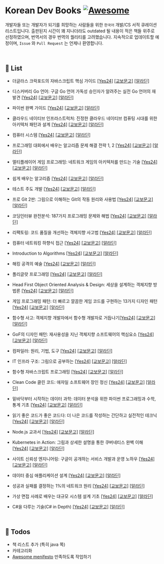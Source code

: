 # Korean Dev Books [![Awesome](https://awesome.re/badge.svg)](https://awesome.re)

개발자들 또는 개발자가 되기를 희망하는 사람들을 위한 `한국어` 개발/CS 서적 큐레이션 리스트입니다. 출판된지 시간이 꽤 지나더라도 outdated 될 내용이 적은 책들 위주로 선정하였으며, 번역서의 경우 번역의 퀄리티를 고려했습니다. 지속적으로 업데이트할 예정이며, `Issue` 와 `Pull Request` 는 언제나 환영합니다.

</br>

## :book: List

* 더글라스 크락포드의 자바스크립트 핵심 가이드 [\[Yes24\]](http://www.yes24.com/24/goods/3071412) [\[교보문고\]](http://www.kyobobook.co.kr/product/detailViewKor.laf?mallGb=KOR&ejkGb=KOR&barcode=9788979145984) [\[알라딘\]](https://www.aladin.co.kr/shop/wproduct.aspx?ItemId=2608820)

* 디스커버리 Go 언어: 구글 Go 언어 가독성 승인자가 알려주는 실전 Go 언어의 재발견 [\[Yes24\]](http://www.yes24.com/24/Goods/24759320) [\[교보문고\]](http://www.kyobobook.co.kr/product/detailViewKor.laf?ejkGb=KOR&mallGb=KOR&barcode=9788968482687) [\[알라딘\]](https://www.aladin.co.kr/shop/wproduct.aspx?ItemId=78786120)

* 파이썬 완벽 가이드 [\[Yes24\]](http://www.yes24.com/24/Goods/6694057) [\[교보문고\]](http://www.kyobobook.co.kr/product/detailViewKor.laf?ejkGb=KOR&mallGb=KOR&barcode=9788966260256) [\[알라딘\]](https://www.aladin.co.kr/shop/wproduct.aspx?ItemId=16118771)

* 클라우드 네이티브 인프라스트럭처: 진정한 클라우드 네이티브 컴퓨팅 시대를 위한 아키텍처 패턴과 설계 [\[Yes24\]](http://www.yes24.com/24/goods/64467321) [\[교보문고\]](http://www.kyobobook.co.kr/product/detailViewKor.laf?ejkGb=KOR&mallGb=KOR&barcode=9791196203740) [\[알라딘\]](https://www.aladin.co.kr/shop/wproduct.aspx?ItemId=168337225)

* 컴퓨터 시스템 [\[Yes24\]](http://www.yes24.com/24/goods/31950404) [\[교보문고\]](http://www.kyobobook.co.kr/product/detailViewKor.laf?ejkGb=KOR&mallGb=KOR&barcode=9791185475219) [\[알라딘\]](https://www.aladin.co.kr/shop/wproduct.aspx?ItemId=91589572)

* 프로그래밍 대회에서 배우는 알고리즘 문제 해결 전략 1, 2 [\[Yes24\]](http://www.yes24.com/24/goods/8006522) [\[교보문고\]](http://www.kyobobook.co.kr/product/detailViewKor.laf?ejkGb=KOR&mallGb=KOR&barcode=9788966260546) [\[알라딘\]](https://www.aladin.co.kr/shop/wproduct.aspx?ItemId=21089176)

* 멀티플레이어 게임 프로그래밍: 네트워크 게임의 아키텍처를 만드는 기술 [\[Yes24\]](http://www.yes24.com/24/Goods/38868446) [\[교보문고\]](http://www.kyobobook.co.kr/product/detailViewKor.laf?ejkGb=KOR&mallGb=KOR&barcode=9791160501445) [\[알라딘\]](https://www.aladin.co.kr/shop/wproduct.aspx?ItemId=107574498)

* 쉽게 배우는 알고리즘 [\[Yes24\]](http://www.yes24.com/24/goods/58154784) [\[교보문고\]](http://www.kyobobook.co.kr/product/detailViewKor.laf?ejkGb=KOR&mallGb=KOR&barcode=9791156643753) [\[알라딘\]](https://www.aladin.co.kr/shop/wproduct.aspx?ItemId=131688391)

* 테스트 주도 개발 [\[Yes24\]](http://www.yes24.com/24/Goods/12246033) [\[교보문고\]](http://www.kyobobook.co.kr/product/detailViewKor.laf?ejkGb=KOR&mallGb=KOR&barcode=9788966261024) [\[알라딘\]](https://www.aladin.co.kr/shop/wproduct.aspx?ItemId=37469717)

* 프로 Git 2판: 그림으로 이해하는 Git의 작동 원리와 사용법 [\[Yes24\]](http://www.yes24.com/24/Goods/24841824) [\[교보문고\]](http://www.kyobobook.co.kr/product/detailViewKor.laf?ejkGb=KOR&mallGb=KOR&barcode=9788966261789) [\[알라딘\]](https://www.aladin.co.kr/shop/wproduct.aspx?ItemId=79232604)

* 코딩인터뷰 완전분석: 187가지 프로그래밍 문제와 해법 [\[Yes24\]](http://www.yes24.com/24/Goods/44305533) [\[교보문고\]](http://www.kyobobook.co.kr/product/detailViewKor.laf?ejkGb=KOR&mallGb=KOR&barcode=9788966263080) [\[알라딘\]](https://www.aladin.co.kr/shop/wproduct.aspx?ItemId=115116545)

* 리팩토링: 코드 품질을 개선하는 객체지향 사고법 [\[Yes24\]](http://www.yes24.com/24/Goods/7951038) [\[교보문고\]](http://www.kyobobook.co.kr/product/detailViewKor.laf?ejkGb=KOR&mallGb=KOR&barcode=9788979149715) [\[알라딘\]](https://www.aladin.co.kr/shop/wproduct.aspx?ItemId=20793053)

* 컴퓨터 네트워킹 하향식 접근 [\[Yes24\]](http://www.yes24.com/24/goods/45543957) [\[교보문고\]](http://www.kyobobook.co.kr/product/detailViewKor.laf?ejkGb=KOR&mallGb=KOR&barcode=9791185475318) [\[알라딘\]](https://www.aladin.co.kr/shop/wproduct.aspx?ItemId=117081020)

* Introduction to Algorithms [\[Yes24\]](http://www.yes24.com/24/Goods/13776831) [\[교보문고\]](http://www.kyobobook.co.kr/product/detailViewKor.laf?ejkGb=KOR&mallGb=KOR&barcode=9791156641131) [\[알라딘\]](https://www.aladin.co.kr/shop/wproduct.aspx?ItemId=43636357)

* 해킹 공격의 예술 [\[Yes24\]](http://www.yes24.com/24/Goods/3734711) [\[교보문고\]](http://www.kyobobook.co.kr/product/detailViewKor.laf?ejkGb=KOR&mallGb=KOR&barcode=9788960771260) [\[알라딘\]](https://www.aladin.co.kr/shop/wproduct.aspx?ItemId=6572064)

* 폴리글랏 프로그래밍 [\[Yes24\]](http://www.yes24.com/24/Goods/12204890) [\[교보문고\]](http://www.kyobobook.co.kr/product/detailViewKor.laf?ejkGb=KOR&mallGb=KOR&barcode=9788968480867) [\[알라딘\]](https://www.aladin.co.kr/shop/wproduct.aspx?ItemId=37204348)

* Head First Object Oriented Analysis & Design: 세상을 설계하는 객체지향 방법론 [\[Yes24\]](http://www.yes24.com/24/goods/2593582) [\[교보문고\]](http://www.kyobobook.co.kr/product/detailViewKor.laf?ejkGb=KOR&mallGb=KOR&barcode=9788979144949) [\[알라딘\]](https://www.aladin.co.kr/shop/wproduct.aspx?ItemId=925897)

* 게임 프로그래밍 패턴: 더 빠르고 깔끔한 게임 코드를 구현하는 13가지 디자인 패턴 [\[Yes24\]](http://www.yes24.com/24/goods/27767709) [\[교보문고\]](http://www.kyobobook.co.kr/product/detailViewKor.laf?ejkGb=KOR&mallGb=KOR&barcode=9788968482878) [\[알라딘\]](https://www.aladin.co.kr/shop/wproduct.aspx?ItemId=84101386)

* 함수형 사고: 객체지향 개발자에서 함수형 개발자로 거듭나기[\[Yes24\]](http://www.yes24.com/24/Goods/29029252) [\[교보문고\]](http://www.kyobobook.co.kr/product/detailViewKor.laf?ejkGb=KOR&mallGb=KOR&barcode=9788968482960) [\[알라딘\]](https://www.aladin.co.kr/shop/wproduct.aspx?ItemId=85956851)

* GoF의 디자인 패턴: 재사용성을 지닌 객체지향 소프트웨어의 핵심요소 [\[Yes24\]](http://www.yes24.com/24/Goods/17525598) [\[교보문고\]](http://www.kyobobook.co.kr/product/detailViewKor.laf?ejkGb=KOR&mallGb=KOR&barcode=9791195444953) [\[알라딘\]](https://www.aladin.co.kr/shop/wproduct.aspx?ItemId=56051596)

* 컴파일러: 원리, 기법, 도구 [\[Yes24\]](http://www.yes24.com/24/goods/3360617) [\[교보문고\]](http://www.kyobobook.co.kr/product/detailViewKor.laf?ejkGb=KOR&mallGb=KOR&barcode=9788945076069) [\[알라딘\]](https://www.aladin.co.kr/shop/wproduct.aspx?ItemId=3550559)

* IT 인프라 구조: 그림으로 공부하는 [\[Yes24\]](http://www.yes24.com/24/Goods/19041948) [\[교보문고\]](http://www.kyobobook.co.kr/product/detailViewKor.laf?ejkGb=KOR&mallGb=KOR&barcode=9791185890265) [\[알라딘\]](https://www.aladin.co.kr/shop/wproduct.aspx?ItemId=62754081)

* 함수형 자바스크립트 프로그래밍 [\[Yes24\]](http://www.yes24.com/24/goods/56885507) [\[교보문고\]](http://www.kyobobook.co.kr/product/detailViewKor.laf?ejkGb=KOR&mallGb=KOR&barcode=9788966262120) [\[알라딘\]](https://www.aladin.co.kr/shop/wproduct.aspx?ItemId=123715872)

* Clean Code 클린 코드: 애자일 소프트웨어 장인 정신 [\[Yes24\]](http://www.yes24.com/24/goods/11681152) [\[교보문고\]](http://www.kyobobook.co.kr/product/detailViewKor.laf?ejkGb=KOR&mallGb=KOR&barcode=9788966260959) [\[알라딘\]](https://www.aladin.co.kr/shop/wproduct.aspx?ItemId=34083680)

* 밑바닥부터 시작하는 데이터 과학: 데이터 분석을 위한 파이썬 프로그래밍과 수학, 통계 기초 [\[Yes24\]](http://www.yes24.com/24/goods/27951467) [\[교보문고\]](http://www.kyobobook.co.kr/product/detailViewKor.laf?ejkGb=KOR&mallGb=KOR&barcode=9788966261819) [\[알라딘\]](https://www.aladin.co.kr/shop/wproduct.aspx?ItemId=84725482)

* 읽기 좋은 코드가 좋은 코드다: 더 나은 코드를 작성하는 간단하고 실전적인 테크닉 [\[Yes24\]](http://www.yes24.com/24/Goods/6692314) [\[교보문고\]](http://www.kyobobook.co.kr/product/detailViewKor.laf?ejkGb=KOR&mallGb=KOR&barcode=9788979149142) [\[알라딘\]](https://www.aladin.co.kr/shop/wproduct.aspx?ItemId=16108252)

* Node.js 교과서 [\[Yes24\]](http://www.yes24.com/24/goods/62597864) [\[교보문고\]](http://www.kyobobook.co.kr/product/detailViewKor.laf?ejkGb=KOR&mallGb=KOR&barcode=9791160505221) [\[알라딘\]](https://www.aladin.co.kr/shop/wproduct.aspx?ItemId=158379304)

* Kubernetes in Action: 그림과 상세한 설명을 통한 쿠버네티스 완벽 이해 [\[Yes24\]](http://www.yes24.com/Product/Goods/67151222) [\[교보문고\]](http://www.kyobobook.co.kr/product/detailViewKor.laf?ejkGb=KOR&mallGb=KOR&barcode=9791161752242) [\[알라딘\]](https://www.aladin.co.kr/shop/wproduct.aspx?ItemId=175612023)

* 사이트 신뢰성 엔지니어링: 구글이 공개하는 서비스 개발과 운영 노하우 [\[Yes24\]](http://www.yes24.com/Product/goods/57979286) [\[교보문고\]](http://www.kyobobook.co.kr/product/detailViewKor.laf?ejkGb=KOR&mallGb=KOR&barcode=9791188621088) [\[알라딘\]](https://www.aladin.co.kr/shop/wproduct.aspx?ItemId=129407308)

* 데이터 중심 애플리케이션 설계 [\[Yes24\]](http://www.yes24.com/Product/Goods/59566585) [\[교보문고\]](http://kyobobook.co.kr/product/detailViewKor.laf?mallGb=KOR&ejkGb=KOR&barcode=9791158390983) [\[알라딘\]](https://www.aladin.co.kr/shop/wproduct.aspx?ItemId=140018308)

* 성공과 실패를 결정하는 1%의 네트워크 원리 [\[Yes24\]](http://www.yes24.com/Product/Goods/3246410) [\[교보문고\]](https://www.kyobobook.co.kr/product/detailViewKor.laf?mallGb=KOR&ejkGb=KOR&barcode=9788931553482) [\[알라딘\]](https://www.aladin.co.kr/shop/wproduct.aspx?ItemId=3046387)

* 가상 면접 사례로 배우는 대규모 시스템 설계 기초 [\[Yes24\]](http://www.yes24.com/Product/Goods/102819435) [\[교보문고\]](http://www.kyobobook.co.kr/product/detailViewKor.laf?ejkGb=KOR&mallGb=KOR&barcode=9788966263158) [\[알라딘\]](https://www.aladin.co.kr/shop/wproduct.aspx?ItemId=276041776)

* C#을 다루는 기술(C# in Depth) [\[Yes24\]](http://www.yes24.com/Product/Goods/101511486) [\[교보문고\]](http://www.kyobobook.co.kr/product/detailViewKor.laf?mallGb=KOR&ejkGb=KOR&barcode=9791165215521) [\[알라딘\]](https://www.aladin.co.kr/shop/wproduct.aspx?ItemId=270856977)

</br>

## :memo: Todos

* 책 리스트 추가 (특히 java 쪽)
* 카테고리화
* [Awesome menifesto](https://github.com/sindresorhus/awesome/blob/master/awesome.md) 만족하도록 작업하기

</br>
